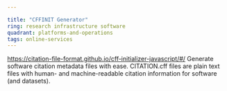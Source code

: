 ```yaml
---

title: "CFFINIT Generator"
ring: research infrastructure software
quadrant: platforms-and-operations
tags: online-services
---
```

https://citation-file-format.github.io/cff-initializer-javascript/#/
Generate software citation metadata files with ease. CITATION.cff files are plain text files with human- and machine-readable citation information for software (and datasets).
